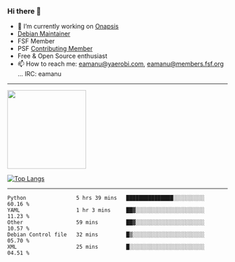 ### Hi there 👋


- 🔭 I’m currently working on [Onapsis](http://onapsis.com)
- [Debian Maintainer](https://qa.debian.org/developer.php?login=eamanu%40yaerobi.com)
- FSF Member
- PSF [Contributing Member](https://www.python.org/psf/membership/#what-membership-classes-are-there)
- Free & Open Source enthusiast 
- 📫 How to reach me: eamanu@yaerobi.com, eamanu@members.fsf.org ... IRC: eamanu

---

<img height="180em" src="https://github-readme-stats.vercel.app/api?theme=dark&username=eamanu&show_icons=true&hide_border=true&&count_private=true&include_all_commits=true" />

[![Top Langs](https://github-readme-stats.vercel.app/api/top-langs/?theme=dark&username=eamanu&layout=compact)](https://github.com/anuraghazra/github-readme-stats)

---

<!--START_SECTION:waka-->
```text
Python                5 hrs 39 mins   ███████████████░░░░░░░░░░   60.16 % 
YAML                  1 hr 3 mins     ██▓░░░░░░░░░░░░░░░░░░░░░░   11.23 % 
Other                 59 mins         ██▓░░░░░░░░░░░░░░░░░░░░░░   10.57 % 
Debian Control file   32 mins         █▒░░░░░░░░░░░░░░░░░░░░░░░   05.70 % 
XML                   25 mins         █░░░░░░░░░░░░░░░░░░░░░░░░   04.51 % 
```
<!--END_SECTION:waka-->
